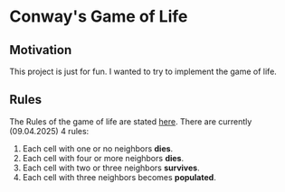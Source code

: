 # Conway's Game of Life

## Motivation

This project is just for fun.
I wanted to try to implement the game of life.

## Rules

The Rules of the game of life are stated [here](https://playgameoflife.com/info).
There are currently (09.04.2025) 4 rules:

1. Each cell with one or no neighbors **dies**.
2. Each cell with four or more neighbors **dies**.
3. Each cell with two or three neighbors **survives**.
4. Each cell with three neighbors becomes **populated**.

